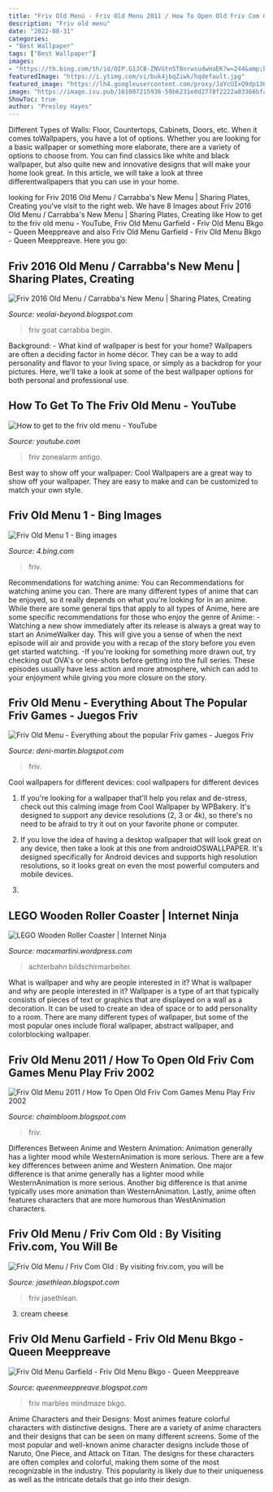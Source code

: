 ```yaml
---
title: "Friv Old Menü - Friv Old Menu 2011 / How To Open Old Friv Com Games Menu Play Friv 2002"
description: "Friv old menu"
date: "2022-08-31"
categories:
- "Best Wallpaper"
tags: ["Best Wallpaper"]
images:
- "https://th.bing.com/th/id/OIP.G1JCB-ZNVGtnST8nrwsudwHaEK?w=244&amp;h=180&amp;c=7&amp;r=0&amp;o=5&amp;pid=1.7"
featuredImage: "https://i.ytimg.com/vi/buk4jbqZiwk/hqdefault.jpg"
featured_image: "https://lh4.googleusercontent.com/proxy/JaYcUIxQ9dp136VnfepBsee1FTKJIKyX2Om619fyFySGp3cg5YpkwMkqwvIp3CAPteWFshZ3XI_X29kNMUMkJWmqDihs8qD42p1EVRCniAvHdA=w1200-h630-p-k-no-nu"
image: "https://image.isu.pub/161007215936-59b6231e0d2778f2222a03366bfadfef/jpg/page_1.jpg"
ShowToc: true
author: "Presley Hayes"
---
```



Different Types of Walls: Floor, Countertops, Cabinets, Doors, etc.
When it comes toWallpapers, you have a lot of options. Whether you are looking for a basic wallpaper or something more elaborate, there are a variety of options to choose from. You can find classics like white and black wallpaper, but also quite new and innovative designs that will make your home look great. In this article, we will take a look at three differentwallpapers that you can use in your home.

	

		
looking for Friv 2016 Old Menu / Carrabba&#039;s New Menu | Sharing Plates, Creating you've visit to the right web. We have 8 Images about Friv 2016 Old Menu / Carrabba&#039;s New Menu | Sharing Plates, Creating like How to get to the friv old menu - YouTube, Friv Old Menu Garfield - Friv Old Menu Bkgo - Queen Meeppreave and also Friv Old Menu Garfield - Friv Old Menu Bkgo - Queen Meeppreave. Here you go:
		
    
## Friv 2016 Old Menu / Carrabba&#039;s New Menu | Sharing Plates, Creating

<img loading=lazy src="https://image.isu.pub/161007215936-59b6231e0d2778f2222a03366bfadfef/jpg/page_1.jpg" onerror="this.onerror=null;this.src='https://tse4.mm.bing.net/th?id=OIP.A_0I2pfRXoFC3yi2DdpYKQDCEs&amp;pid=15.1';" alt="Friv 2016 Old Menu / Carrabba&#039;s New Menu | Sharing Plates, Creating">

_Source: veolai-beyond.blogspot.com_

>friv goat carrabba begin. 

	

Background: - What kind of wallpaper is best for your home?
Wallpapers are often a deciding factor in home décor. They can be a way to add personality and flavor to your living space, or simply as a backdrop for your pictures. Here, we'll take a look at some of the best wallpaper options for both personal and professional use.

    
## How To Get To The Friv Old Menu - YouTube

<img loading=lazy src="https://i.ytimg.com/vi/buk4jbqZiwk/hqdefault.jpg" onerror="this.onerror=null;this.src='https://tse1.mm.bing.net/th?id=OIP.guf3U8FVo5miRhqq5-xJQQHaFj&amp;pid=15.1';" alt="How to get to the friv old menu - YouTube">

_Source: youtube.com_

>friv zonealarm antigo. 

	

Best way to show off your wallpaper:
Cool Wallpapers are a great way to show off your wallpaper. They are easy to make and can be customized to match your own style.

    
## Friv Old Menu 1 - Bing Images

<img loading=lazy src="https://th.bing.com/th/id/OIP.G1JCB-ZNVGtnST8nrwsudwHaEK?w=244&amp;h=180&amp;c=7&amp;r=0&amp;o=5&amp;pid=1.7" onerror="this.onerror=null;this.src='https://tse3.mm.bing.net/th?id=OIP.XTbyQ4RjN4nXWuq7qHs3ZAAAAA&amp;pid=15.1';" alt="Friv Old Menu 1 - Bing images">

_Source: 4.bing.com_

>friv. 

	

Recommendations for watching anime: You can
Recommendations for watching anime you can. There are many different types of anime that can be enjoyed, so it really depends on what you're looking for in an anime. While there are some general tips that apply to all types of Anime, here are some specific recommendations for those who enjoy the genre of Anime: 
-Watching a new show immediately after its release is always a great way to start an AnimeWalker day. This will give you a sense of when the next episode will air and provide you with a recap of the story before you even get started watching. 
-If you're looking for something more drawn out, try checking out OVA's or one-shots before getting into the full series. These episodes usually have less action and more atmosphere, which can add to your enjoyment while giving you more closure on the story.

    
## Friv Old Menu - Everything About The Popular Friv Games - Juegos Friv

<img loading=lazy src="https://lh4.googleusercontent.com/proxy/JaYcUIxQ9dp136VnfepBsee1FTKJIKyX2Om619fyFySGp3cg5YpkwMkqwvIp3CAPteWFshZ3XI_X29kNMUMkJWmqDihs8qD42p1EVRCniAvHdA=w1200-h630-p-k-no-nu" onerror="this.onerror=null;this.src='https://tse1.mm.bing.net/th?id=OIP.Nn7rATlEt-4Kd3r8Mg9TtgHaD4&amp;pid=15.1';" alt="Friv Old Menu - Everything about the popular Friv games - Juegos Friv">

_Source: deni-martin.blogspot.com_

>friv. 

	

Cool wallpapers for different devices:
cool wallpapers for different devices 

1. If you're looking for a wallpaper that'll help you relax and de-stress, check out this calming image from Cool Wallpaper by WPBakery. It's designed to support any device resolutions (2, 3 or 4k), so there's no need to be afraid to try it out on your favorite phone or computer.

2. If you love the idea of having a desktop wallpaper that will look great on any device, then take a look at this one from androidOSWALLPAPER. It's designed specifically for Android devices and supports high resolution resolutions, so it looks great on even the most powerful computers and mobile devices.

3.

    
## LEGO Wooden Roller Coaster | Internet Ninja

<img loading=lazy src="http://img.youtube.com/vi/R-MqCtJw5Kk/0.jpg" onerror="this.onerror=null;this.src='https://tse3.mm.bing.net/th?id=OIP.bhQNpafjq8JFqDJOP9fZ8AHaFj&amp;pid=15.1';" alt="LEGO Wooden Roller Coaster | Internet Ninja">

_Source: macxmartini.wordpress.com_

>achterbahn bildschirmarbeiter. 

	

What is wallpaper and why are people interested in it?
What is wallpaper and why are people interested in it?
Wallpaper is a type of art that typically consists of pieces of text or graphics that are displayed on a wall as a decoration. It can be used to create an idea of space or to add personality to a room. There are many different types of wallpaper, but some of the most popular ones include floral wallpaper, abstract wallpaper, and colorblocking wallpaper.

    
## Friv Old Menu 2011 / How To Open Old Friv Com Games Menu Play Friv 2002

<img loading=lazy src="https://lh5.googleusercontent.com/proxy/i9YKCzbJwG9GFBzp36brg5xXdzxcVeMyeu-b5uMiJMysQVBXSXtzBEQNQwEEiXSPGazJekgu17JrA8p-gAdSNXOGxJc=w1200-h630-n-k-no-nu" onerror="this.onerror=null;this.src='https://tse3.mm.bing.net/th?id=OIP.o_POrf85eV_Z2npAIgdW3gAAAA&amp;pid=15.1';" alt="Friv Old Menu 2011 / How To Open Old Friv Com Games Menu Play Friv 2002">

_Source: chaimbloom.blogspot.com_

>friv. 

	

Differences Between Anime and Western Animation: Animation generally has a lighter mood while WesternAnimation is more serious.
There are a few key differences between anime and Western Animation. One major difference is that anime generally has a lighter mood while WesternAnimation is more serious. Another big difference is that anime typically uses more animation than WesternAnimation. Lastly, anime often features characters that are more humorous than WestAnimation characters.

    
## Friv Old Menu / Friv Com Old : By Visiting Friv.com, You Will Be

<img loading=lazy src="http://ytimg.googleusercontent.com/vi/F2fa8AOFxoI/0.jpg" onerror="this.onerror=null;this.src='https://tse3.mm.bing.net/th?id=OIP.LnBS3lMbsjehZPvmplSiyAHaFj&amp;pid=15.1';" alt="Friv Old Menu / Friv Com Old : By visiting friv.com, you will be">

_Source: jasethlean.blogspot.com_

>friv jasethlean. 

	

3. cream cheese 

    
## Friv Old Menu Garfield - Friv Old Menu Bkgo - Queen Meeppreave

<img loading=lazy src="https://indeedwords.com/wp-content/uploads/2021/02/friv-old-version-old-menu-friv-old-friv-games-friv-old-friv-old-menu-old-friv-menu.jpg" onerror="this.onerror=null;this.src='https://tse4.mm.bing.net/th?id=OIP.iCqgP-_vdTUCjVkq2BuHsAHaEK&amp;pid=15.1';" alt="Friv Old Menu Garfield - Friv Old Menu Bkgo - Queen Meeppreave">

_Source: queenmeeppreave.blogspot.com_

>friv marbles mindmaze bkgo. 

	

Anime Characters and their Designs: Most animes feature colorful characters with distinctive designs.
There are a variety of anime characters and their designs that can be seen on many different screens. Some of the most popular and well-known anime character designs include those of Naruto, One Piece, and Attack on Titan. The designs for these characters are often complex and colorful, making them some of the most recognizable in the industry. This popularity is likely due to their uniqueness as well as the intricate details that go into their design.

